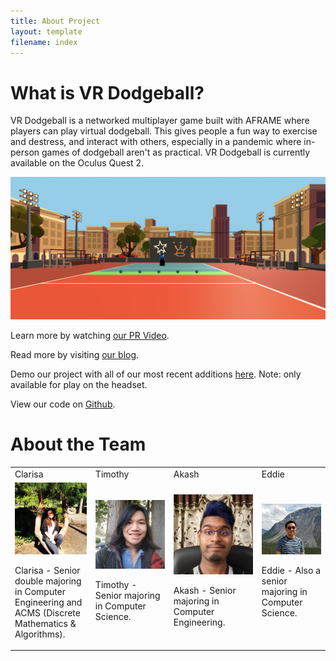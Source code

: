 ```yaml
---
title: About Project
layout: template
filename: index
---
```

<link rel="stylesheet" type="text/css" media="all" href="css/markdown_styles.css" />

# What is VR Dodgeball?

VR Dodgeball is a networked multiplayer game  built with AFRAME where players can play virtual dodgeball. This gives people a fun way to exercise and destress, and interact with others, especially in a pandemic where in-person games of dodgeball aren't as practical. VR Dodgeball is currently available on the Oculus Quest 2. 

<img src="images/main.png">

Learn more by watching [our PR Video](https://youtu.be/HoFF9onY47g).

Read more by visiting [our blog](/xrcapstone21sp-team1/blog).

Demo our project with all of our most recent additions [here](https://aba49.glitch.me/). Note: only available for play on the headset.

View our code on [Github](https://github.com/UWRealityLab/xrcapstone21sp-team1/tree/master/app).

# About the Team

<table>
    <tr>
        <td> Clarisa </td>
        <td> Timothy </td>
        <td> Akash </td>
        <td> Eddie </td>
    </tr>
    <tr>
        <td>
            <img class="img-avatar" src="images/clarisa.jpg" alt="Avatar"><br>
            <p>Clarisa - Senior double majoring in Computer Engineering and ACMS (Discrete Mathematics & Algorithms).</p>
        </td>
        <td>
            <img class="img-avatar" src="images/timothy.jpg" alt="Avatar"><br>
            <p>Timothy - Senior majoring in Computer Science.</p>            
        </td>
        <td>
            <img class="img-avatar" src="images/akash.jpg" alt="Avatar"><br>
            <p>Akash - Senior majoring in Computer Engineering.</p>            
        </td>
        <td>
            <img class="img-avatar" src="images/eddie.jpg" alt="Avatar"><br>
            <p>Eddie - Also a senior majoring in Computer Science.</p>            
        </td>
    </tr>
</table>
